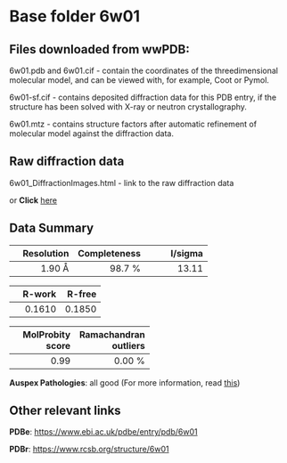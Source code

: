 # Base folder 6w01

## Files downloaded from wwPDB:

6w01.pdb and 6w01.cif - contain the coordinates of the threedimensional molecular model, and can be viewed with, for example, Coot or Pymol.

6w01-sf.cif - contains deposited diffraction data for this PDB entry, if the structure has been solved with X-ray or neutron crystallography.

6w01.mtz - contains structure factors after automatic refinement of molecular model against the diffraction data.

## Raw diffraction data

6w01_DiffractionImages.html - link to the raw diffraction data 

or **Click** [here](https://doi.org/10.18430/m36w01) 

## Data Summary
|   | Resolution | Completeness| I/sigma |
|---|-------------:|----------------:|--------------:|
|   |1.90 Å|98.7  %|<img width=50/>13.11|

|   | **R-work**| **R-free**   
|---|-------------:|----------------:|           
||  0.1610|  0.1850|

|   |**MolProbity<br>score**| **Ramachandran<br>outliers** 
|---|-------------:|----------------:|
||  0.99|  0.00 %|

**Auspex Pathologies**: all good (For more information, read [this](https://github.com/thorn-lab/coronavirus_structural_task_force/blob/master/pdb/endornase/SARS-CoV-2/6w01/validation/auspex/6w01_auspex_comments.txt))

 



## Other relevant links 
**PDBe**:  https://www.ebi.ac.uk/pdbe/entry/pdb/6w01
 
**PDBr**: https://www.rcsb.org/structure/6w01 

